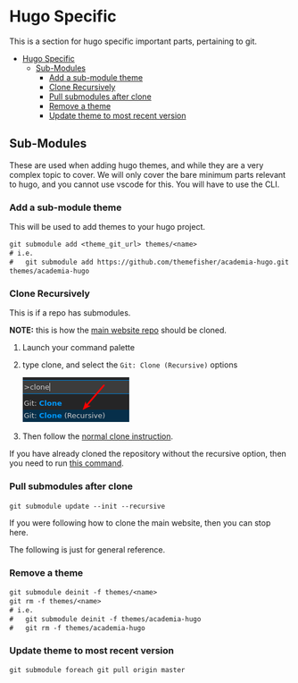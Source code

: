 # Hugo Specific

This is a section for hugo specific important parts, pertaining to git.

- [Hugo Specific](#hugo-specific)
  - [Sub-Modules](#sub-modules)
    - [Add a sub-module theme](#add-a-sub-module-theme)
    - [Clone Recursively](#clone-recursively)
    - [Pull submodules after clone](#pull-submodules-after-clone)
    - [Remove a theme](#remove-a-theme)
    - [Update theme to most recent version](#update-theme-to-most-recent-version)

## Sub-Modules

These are used when adding hugo themes, and while they are a very complex topic to cover.
We will only cover the bare minimum parts relevant to hugo, and you cannot use vscode for this.
You will have to use the CLI.

### Add a sub-module theme

This will be used to add themes to your hugo project.

```git
git submodule add <theme_git_url> themes/<name>
# i.e.
#   git submodule add https://github.com/themefisher/academia-hugo.git themes/academia-hugo
```

### Clone Recursively

This is if a repo has submodules.

**NOTE:** this is how the [main website repo](https://github.com/GWC-UNCC/Girls-Who-Code-at-UNCC) should be cloned.

1. Launch your command palette
2. type clone, and select the `Git: Clone (Recursive)` options

   ![clone recursive](/pictures/hugo-specific/img00.png)
3. Then follow the [normal clone instruction](/00-setup/README.md#clone-locally).

If you have already cloned the repository without the recursive option, then  you need to run [this command](#pull-submodules-after-clone).

### Pull submodules after clone

```git
git submodule update --init --recursive 
```

If you were following how to clone the main website, then you can stop here.

The following is just for general reference.

### Remove a theme

```git
git submodule deinit -f themes/<name>
git rm -f themes/<name>
# i.e.
#   git submodule deinit -f themes/academia-hugo
#   git rm -f themes/academia-hugo
```

### Update theme to most recent version

```git
git submodule foreach git pull origin master
```
